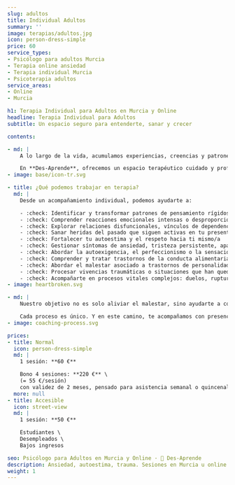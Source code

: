```yaml
---
slug: adultos
title: Individual Adultos
summary: ''
image: terapias/adultos.jpg
icon: person-dress-simple
price: 60
service_types:
- Psicólogo para adultos Murcia
- Terapia online ansiedad
- Terapia individual Murcia
- Psicoterapia adultos
service_areas:
- Online
- Murcia

h1: Terapia Individual para Adultos en Murcia y Online
headline: Terapia Individual para Adultos
subtitle: Un espacio seguro para entenderte, sanar y crecer

contents:

- md: |
    A lo largo de la vida, acumulamos experiencias, creencias y patrones que, en ocasiones, nos alejan de quienes somos o nos hacen vivir con malestar. La ansiedad, la autoexigencia, el perfeccionismo, las relaciones que se repiten, la sensación de vacío o las emociones difíciles que no sabemos nombrar… todo eso también forma parte de lo que merece ser escuchado y atendido.

    En **Des-Aprende**, ofrecemos un espacio terapéutico cuidado y profesional donde puedas parar, observar y empezar a comprender qué hay detrás de aquello que te ocurre. Nuestro enfoque es integrador y respetuoso, con una sólida base cognitivo-conductual avalada por la evidencia científica, que tiene en cuenta no solo tus pensamientos, sino también tus emociones, tu historia, tu cuerpo y tu contexto.
- image: base/icon-tr.svg

- title: ¿Qué podemos trabajar en terapia?
  md: |
    Desde un acompañamiento individual, podemos ayudarte a:

    - :check: Identificar y transformar patrones de pensamiento rígidos o automáticos que te generan sufrimiento
    - :check: Comprender reacciones emocionales intensas o desproporcionadas que aparecen sin un motivo claro
    - :check: Explorar relaciones disfuncionales, vínculos de dependencia o dificultades para vincularte
    - :check: Sanar heridas del pasado que siguen activas en tu presente
    - :check: Fortalecer tu autoestima y el respeto hacia ti mismo/a
    - :check: Gestionar síntomas de ansiedad, tristeza persistente, apatía o bloqueos, con o sin diagnóstico
    - :check: Abordar la autoexigencia, el perfeccionismo o la sensación de no ser suficiente
    - :check: Comprender y tratar trastornos de la conducta alimentaria, desde una mirada integradora y compasiva
    - :check: Abordar el malestar asociado a trastornos de personalidad
    - :check: Procesar vivencias traumáticas o situaciones que han quedado congeladas en el cuerpo y la memoria emocional
    - :check: Acompañarte en procesos vitales complejos: duelos, rupturas, decisiones importantes, crisis de identidad o de sentido
- image: heartbroken.svg

- md: |
    Nuestro objetivo no es solo aliviar el malestar, sino ayudarte a comprender tu funcionamiento interno, ganar recursos y construir una vida más libre, auténtica y coherente contigo.

    Cada proceso es único. Y en este camino, te acompañamos con presencia, profesionalidad y respeto.
- image: coaching-process.svg

prices:
- title: Normal
  icon: person-dress-simple
  md: |
    1 sesión: **60 €**

    Bono 4 sesiones: **220 €** \
    (= 55 €/sesión)
    con validez de 2 meses, pensado para asistencia semanal o quincenalmente
  more: null
- title: Accesible
  icon: street-view
  md: |
    1 sesión: **50 €**

    Estudiantes \
    Desempleados \
    Bajos ingresos

seo: Psicólogo para Adultos en Murcia y Online · 🧠 Des-Aprende
description: Ansiedad, autoestima, trauma. Sesiones en Murcia u online adaptadas a tu ritmo. Pide tu primera consulta y empieza a sentirte mejor.
weight: 1
---
```

